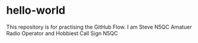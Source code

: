 # hello-world
This repository is for practising the GitHub Flow.
I am Steve N5QC
Amatuer Radio Operator and Hobbiest
Call Sign N5QC
